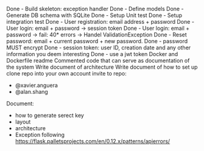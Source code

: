 Done - Build skeleton: exception handler
Done - Define models
Done - Generate DB schema with SQLite
Done - Setup Unit test
Done - Setup integration test
Done - User registration: email address + password
Done - User login: email + password -> session token
Done - User login: email + password -> fail: 40* errors -> Handel ValidationException 
Done - Reset password: email + current password + new password.
Done - password MUST encrypt
Done - session token: user ID, creation date and any other information you deem interesting
Done - use a jwt token
Docker and Dockerfile 
readme
Commented code that can serve as documentation of the system
Write document of architecture
Write document of how to set up
clone repo into your own account
invite to repo:
* @xavier.anguera
* @alan.shang


Document:
* how to generate serect key
* layout
* architecture
* Exception following https://flask.palletsprojects.com/en/0.12.x/patterns/apierrors/